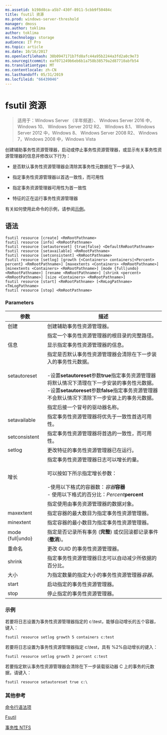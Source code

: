 ```yaml
---
ms.assetid: b198d8ca-a5b7-430f-8911-5cbb9f50484c
title: fsutil 资源
ms.prod: windows-server-threshold
manager: dmoss
ms.author: toklima
author: toklima
ms.technology: storage
audience: IT Pro
ms.topic: article
ms.date: 10/16/2017
ms.openlocfilehash: 38b0947171b7fd8afc44a95b2244a3fd2a0c9e73
ms.sourcegitcommit: eaf071249b6eb6b1a758b38579a2d87710abfb54
ms.translationtype: MT
ms.contentlocale: zh-CN
ms.lasthandoff: 05/31/2019
ms.locfileid: "66439046"
---
```

# <a name="fsutil-resource"></a>fsutil 资源
>适用于：Windows Server （半年频道）、 Windows Server 2016 中，Windows 10、 Windows Server 2012 R2、 Windows 8.1、 Windows Server 2012 中，Windows 8、 Windows Server 2008 R2、 Windows 7，Windows 2008 中，Windows Vista

创建辅助事务性资源管理器，启动或停止事务性资源管理器，或显示有关事务性资源管理器的信息并修改以下行为：

-   是否默认事务性资源管理器会清除其事务性元数据在下一步装入

-   指定事务性资源管理器以首选一致性，而可用性

-   指定事务资源管理器可用性为首一致性

-   特征的正在运行事务性资源管理器

有关如何使用此命令的示例，请参阅[示例](#BKMK_examples)。

## <a name="syntax"></a>语法

```
fsutil resource [create] <RmRootPathname>
fsutil resource [info] <RmRootPathname>
fsutil resource [setautoreset] {true|false} <DefaultRmRootPathname>
fsutil resource [setavailable] <RmRootPathname>
fsutil resource [setconsistent] <RmRootPathname>
fsutil resource [setlog] [growth {<Containers> containers|<Percent> percent} <RmRootPathname>] [maxextents <Containers> <RmRootPathname>] [minextents <Containers> <RmRootPathname>] [mode {full|undo} <RmRootPathname>] [rename <RmRootPathname>] [shrink <percent> <RmRootPathname>] [size <Containers> <RmRootPathname>]
fsutil resource [start] <RmRootPathname> [<RmLogPathname> <TmLogPathname>
fsutil resource [stop] <RmRootPathname>
```

### <a name="parameters"></a>Parameters

|        参数        |                                                                                                                                                                                                                                        描述                                                                                                                                                                                                                                         |
|-------------------------|--------------------------------------------------------------------------------------------------------------------------------------------------------------------------------------------------------------------------------------------------------------------------------------------------------------------------------------------------------------------------------------------------------------------------------------------------------------------------------------------|
|         创建          |                                                                                                                                                                                                                    创建辅助事务性资源管理器。                                                                                                                                                                                                                     |
|    <RmRootPathname>     |                                                                                                                                                                                                        指定一个事务性资源管理器的根目录的完整路径。                                                                                                                                                                                                         |
|          信息           |                                                                                                                                                                                                            显示指定事务性资源管理器的信息。                                                                                                                                                                                                            |
|      setautoreset       | 指定是否默认事务性资源管理器会清除在下一步装入的事务性元数据。<br /><br />-设置**setautoreset**参数**true**指定事务资源管理器将默认情况下清理在下一步安装的事务性元数据。<br />-设置**setautoreset**参数**false**指定事务资源管理器不会默认情况下清除下一步安装上的事务元数据。 |
| <DefaultRmRootPathname> |                                                                                                                                                                                                                       指定后接一个冒号的驱动器名称。                                                                                                                                                                                                                        |
|      setavailable       |                                                                                                                                                                                                 指定事务性资源管理器将优先于一致性首选可用性。                                                                                                                                                                                                 |
|      setconsistent      |                                                                                                                                                                                                 指定事务性资源管理器将首选的一致性，而可用性。                                                                                                                                                                                                 |
|         setlog          |                                                                                                                                                                                                  更改特征的事务性资源管理器已在运行。                                                                                                                                                                                                  |
|         增长          |                                                                                                  指定事务性资源管理器日志可以增长的量。<br /><br />可以按如下所示指定增长参数：<br /><br />-使用以下格式的容器数：*容器***容器**<br />-   使用以下格式的百分比：*Percent***percent**                                                                                                   |
|      <containers>       |                                                                                                                                                                                                      指定使用由事务资源管理器的数据对象。                                                                                                                                                                                                       |
|        maxextent        |                                                                                                                                                                                                指定容器的最大数目为指定事务性资源管理器。                                                                                                                                                                                                |
|        minextent        |                                                                                                                                                                                                指定容器的最小数目为指定事务性资源管理器。                                                                                                                                                                                                |
|  mode {full&#124;undo}  |                                                                                                                                                                                        指定是否记录所有事务 (**完整**) 或仅回滚都记录事件 (**撤消**)。                                                                                                                                                                                         |
|         重命名          |                                                                                                                                                                                                                  更改 GUID 的事务性资源管理器。                                                                                                                                                                                                                  |
|         shrink          |                                                                                                                                                                                              指定事务性资源管理器日志可以自动减少所依据的百分比。                                                                                                                                                                                              |
|          大小           |                                                                                                                                                                                              为指定数量的指定大小的事务性资源管理器*容器*。                                                                                                                                                                                               |
|          start          |                                                                                                                                                                                                                    启动指定的事务性资源管理器。                                                                                                                                                                                                                    |
|          stop           |                                                                                                                                                                                                                    停止指定的事务性资源管理器。                                                                                                                                                                                                                     |

### <a name="BKMK_examples"></a>示例
若要将日志设置为事务性资源管理器指定的 c:\test，能够自动增长的五个容器，键入：

```
fsutil resource setlog growth 5 containers c:test
```

若要将日志设置为事务性资源管理器指定 c:\test，具有 %2%自动增长的键入：

```
fsutil resource setlog growth 2 percent c:test
```

若要指定默认事务性资源管理器会清除在下一步装载驱动器 C 上的事务的元数据，请键入：

```
fsutil resource setautoreset true c:\  
```

### <a name="additional-references"></a>其他参考
[命令行语法项](Command-Line-Syntax-Key.md)

[Fsutil](Fsutil.md)

[事务性 NTFS](https://go.microsoft.com/fwlink/?LinkID=165402)


